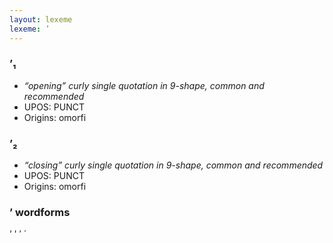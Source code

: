 ```yaml
---
layout: lexeme
lexeme: ’
---
```


###  ’₁

* _“opening” curly single quotation in 9-shape, common and recommended_
* UPOS:  PUNCT
* Origins: omorfi 


###  ’₂

* _“closing” curly single quotation in 9-shape, common and recommended_
* UPOS:  PUNCT
* Origins: omorfi 


### ’ wordforms

’
'
′
´

